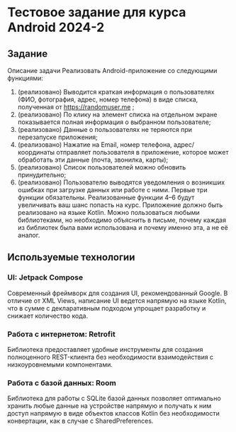 # Тестовое задание для курса Android 2024-2 
## Задание
Описание задачи
Реализовать Android-приложение со следующими функциями:
1. (реализовано) Выводится краткая информация о пользователях (ФИО, фотография, адрес, номер
телефона) в виде списка, полученная от https://randomuser.me ;
2. (реализовано) По клику на элемент списка на отдельном экране показывается полная информация о
выбранном пользователе;
3. (реализовано) Данные о пользователях не теряются при перезапуске приложения;
4. (реализовано) Нажатие на Email, номер телефона, адрес/координаты отправляет пользователя в
приложение, которое может обработать эти данные (почта, звонилка, карты);
5. (реализовано) Список пользователей можно обновить принудительно;
6. (реализовано) Пользователю выводятся уведомления о возникших ошибках при загрузке данных или
работе с ними.
Первые три функции обязательны. Реализованные функции 4–6 будут увеличивать ваш шанс
попасть на курс.
Приложение должно быть реализовано на языке Kotlin. Можно пользоваться любыми
библиотеками, но необходимо объяснить в письме, почему каждая из библиотек была вами
использована и почему именно эта, а не её аналог.

## Используемые технологии
### UI: Jetpack Compose
Современный фреймворк для создания UI, рекомендованный Google. В отличие от XML Views, написание UI ведется напрямую на языке Kotlin, что в сумме с декларативным подходом упрощает разработку и снижает количество кода.

### Работа с интернетом: Retrofit
Библиотека предоставляет удобные инструменты для создания полноценного REST-клиента без необходимости взаимодействия с низкоуровнемыми компонентами.

### Работа с базой данных: Room
Библиотека для работы с SQLite базой данных позволяет оптимально хранить любые данные на устройстве напрямую и получать к ним доступ напрямую в виде объектов классов Kotlin без необходимости конвертации, как в случае с SharedPreferences.

